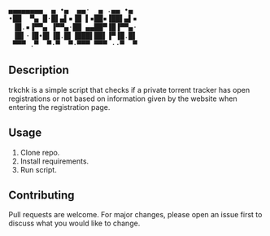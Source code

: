 <pre style="line-height:17px">
▄▄▄▄▄▄▄▄  ▄ •▄  ▄▄·  ▄ .▄▄ •▄ 
•██  ▀▄ █·█▌▄▌▪▐█ ▌▪██▪▐██▌▄▌▪
 ▐█.▪▐▀▀▄ ▐▀▀▄·██ ▄▄██▀▐█▐▀▀▄·
 ▐█▌·▐█•█▌▐█.█▌▐███▌██▌▐▀▐█.█▌
 ▀▀▀ .▀  ▀·▀  ▀·▀▀▀ ▀▀▀ ··▀  ▀
</pre>

## Description
trkchk is a simple script that checks if a private torrent tracker has open registrations or not based on information given by the website when entering the registration page.
<br>

## Usage
1. Clone repo.
2. Install requirements.
3. Run script.

## Contributing
Pull requests are welcome. For major changes, please open an issue first to discuss what you would like to change.